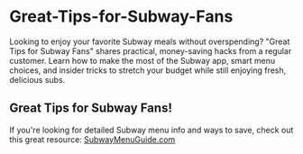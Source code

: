 # Great-Tips-for-Subway-Fans
Looking to enjoy your favorite Subway meals without overspending? "Great Tips for Subway Fans" shares practical, money-saving hacks from a regular customer. Learn how to make the most of the Subway app, smart menu choices, and insider tricks to stretch your budget while still enjoying fresh, delicious subs. 
<!DOCTYPE html>
<html lang="en">
<head>
  <meta charset="UTF-8">
  <title>Backlink to Subway Menu Guide</title>
</head>
<body>
  <h2>Great Tips for Subway Fans!</h2>
  <p>
    If you're looking for detailed Subway menu info and ways to save, check out this great resource:
    <a href="https://subwaymenuguide.com/" target="_blank" rel="noopener noreferrer">
      SubwayMenuGuide.com
    </a>
  </p>
</body>
</html>
